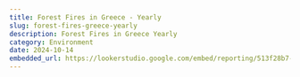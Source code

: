 ```yaml
---
title: Forest Fires in Greece - Yearly
slug: forest-fires-greece-yearly
description: Forest Fires in Greece Yearly
category: Environment
date: 2024-10-14
embedded_url: https://lookerstudio.google.com/embed/reporting/513f28b7-eb4d-46ec-9322-e66476a0b86d/
---
```


